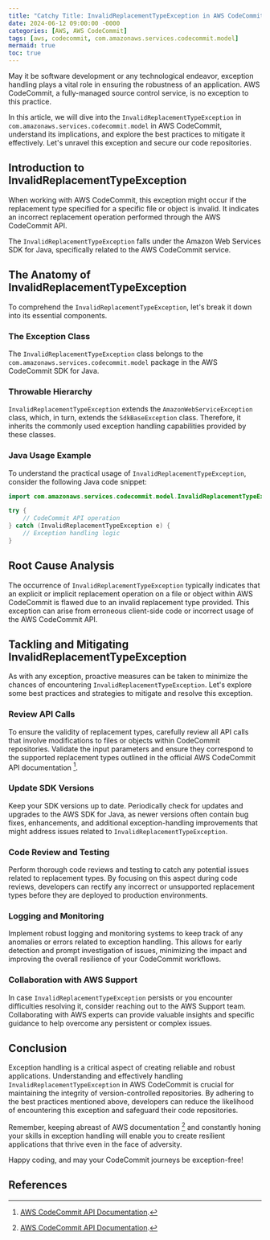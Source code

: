 ```yaml
---
title: "Catchy Title: InvalidReplacementTypeException in AWS CodeCommit : Exploring the Exception and its Mitigation"
date: 2024-06-12 09:00:00 -0000
categories: [AWS, AWS CodeCommit]
tags: [aws, codecommit, com.amazonaws.services.codecommit.model]
mermaid: true
toc: true
---
```



May it be software development or any technological endeavor, exception handling plays a vital role in ensuring the robustness of an application. AWS CodeCommit, a fully-managed source control service, is no exception to this practice. 

In this article, we will dive into the `InvalidReplacementTypeException` in `com.amazonaws.services.codecommit.model` in AWS CodeCommit, understand its implications, and explore the best practices to mitigate it effectively. Let's unravel this exception and secure our code repositories.

## Introduction to InvalidReplacementTypeException

When working with AWS CodeCommit, this exception might occur if the replacement type specified for a specific file or object is invalid. It indicates an incorrect replacement operation performed through the AWS CodeCommit API.

The `InvalidReplacementTypeException` falls under the Amazon Web Services SDK for Java, specifically related to the AWS CodeCommit service.

## The Anatomy of InvalidReplacementTypeException

To comprehend the `InvalidReplacementTypeException`, let's break it down into its essential components.

### The Exception Class
The `InvalidReplacementTypeException` class belongs to the `com.amazonaws.services.codecommit.model` package in the AWS CodeCommit SDK for Java.

### Throwable Hierarchy
`InvalidReplacementTypeException` extends the `AmazonWebServiceException` class, which, in turn, extends the `SdkBaseException` class. Therefore, it inherits the commonly used exception handling capabilities provided by these classes.

### Java Usage Example
To understand the practical usage of `InvalidReplacementTypeException`, consider the following Java code snippet:

```java
import com.amazonaws.services.codecommit.model.InvalidReplacementTypeException;

try {
    // CodeCommit API operation
} catch (InvalidReplacementTypeException e) {
    // Exception handling logic
}
```

## Root Cause Analysis

The occurrence of `InvalidReplacementTypeException` typically indicates that an explicit or implicit replacement operation on a file or object within AWS CodeCommit is flawed due to an invalid replacement type provided. This exception can arise from erroneous client-side code or incorrect usage of the AWS CodeCommit API.

## Tackling and Mitigating InvalidReplacementTypeException

As with any exception, proactive measures can be taken to minimize the chances of encountering `InvalidReplacementTypeException`. Let's explore some best practices and strategies to mitigate and resolve this exception.

### Review API Calls
To ensure the validity of replacement types, carefully review all API calls that involve modifications to files or objects within CodeCommit repositories. Validate the input parameters and ensure they correspond to the supported replacement types outlined in the official AWS CodeCommit API documentation [^1^].

### Update SDK Versions
Keep your SDK versions up to date. Periodically check for updates and upgrades to the AWS SDK for Java, as newer versions often contain bug fixes, enhancements, and additional exception-handling improvements that might address issues related to `InvalidReplacementTypeException`.

### Code Review and Testing
Perform thorough code reviews and testing to catch any potential issues related to replacement types. By focusing on this aspect during code reviews, developers can rectify any incorrect or unsupported replacement types before they are deployed to production environments.

### Logging and Monitoring
Implement robust logging and monitoring systems to keep track of any anomalies or errors related to exception handling. This allows for early detection and prompt investigation of issues, minimizing the impact and improving the overall resilience of your CodeCommit workflows.

### Collaboration with AWS Support
In case `InvalidReplacementTypeException` persists or you encounter difficulties resolving it, consider reaching out to the AWS Support team. Collaborating with AWS experts can provide valuable insights and specific guidance to help overcome any persistent or complex issues.

## Conclusion

Exception handling is a critical aspect of creating reliable and robust applications. Understanding and effectively handling `InvalidReplacementTypeException` in AWS CodeCommit is crucial for maintaining the integrity of version-controlled repositories. By adhering to the best practices mentioned above, developers can reduce the likelihood of encountering this exception and safeguard their code repositories.

Remember, keeping abreast of AWS documentation [^1^] and constantly honing your skills in exception handling will enable you to create resilient applications that thrive even in the face of adversity.

Happy coding, and may your CodeCommit journeys be exception-free!

## References
[^1^]: [AWS CodeCommit API Documentation](https://docs.aws.amazon.com/codecommit/latest/APIReference).
